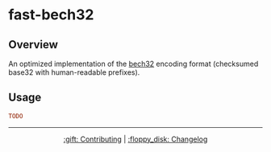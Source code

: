 # fast-bech32

## Overview 

An optimized implementation of the [bech32](https://github.com/bitcoin/bips/blob/master/bip-0173.mediawiki) encoding format (checksumed base32 with human-readable prefixes). 

## Usage


```hs
TODO
```

<hr/>

<p align="center">
  <a href="../../CONTRIBUTING.md">:gift: Contributing</a>
  |
  <a href="CHANGELOG.md">:floppy_disk: Changelog</a>
</p>
